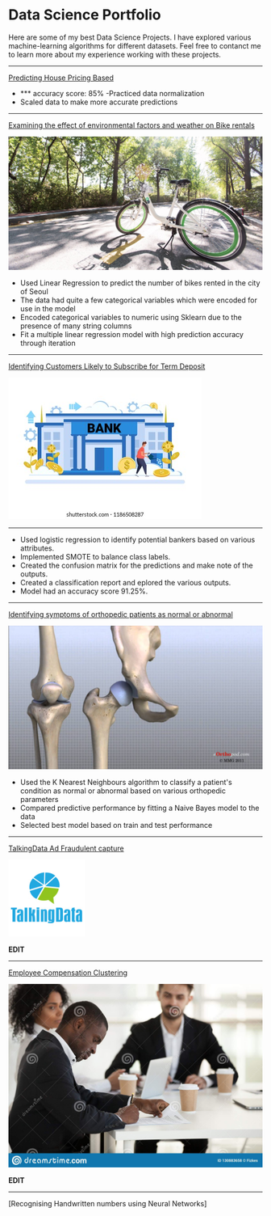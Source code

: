 # Data Science Portfolio

Here are some of my best Data Science Projects. I have explored various machine-learning algorithms for different datasets. Feel free to contanct me to learn more about my experience working with these projects.

***
[Predicting House Pricing Based](https://github.com/mikemoore26/house_Prediction)
- *** accuracy score: 85%
-Practiced data normalization
- Scaled data to make more accurate predictions
***

[Examining the effect of environmental factors and weather on Bike rentals](https://github.com/mikemoore26/Bike_LinearRegression/blob/main/SeoulBikeData.ipynb)

<img src="images/sbike.jpeg?raw=true"/>

- Used Linear Regression to predict the number of bikes rented in the city of Seoul
- The data had quite a few categorical variables which were encoded for use in the model
- Encoded categorical variables to numeric using Sklearn due to the presence of many string columns
- Fit a multiple linear regression model with high prediction accuracy through iteration

***

[Identifying Customers Likely to Subscribe for Term Deposit](https://github.com/mikemoore26/Banking_Logisitics/blob/main/banking_logistics.ipynb)

<img src="images/bankingpic.jpeg?raw=true"/>

***

- Used logistic regression to identify potential bankers based on various attributes.
- Implemented SMOTE to balance class labels.
- Created the confusion matrix for the predictions and make note of the outputs.
- Created a classification report and eplored the various outputs.
- Model had an accuracy score 91.25%.


***

[Identifying symptoms of orthopedic patients as normal or abnormal](https://github.com/mikemoore26/Bone_KNN/blob/main/Bone(knn_NB).ipynb)

<img src="images/knee.jpeg?raw=true"/>

- Used the K Nearest Neighbours algorithm to classify a patient's condition as normal or abnormal based on various orthopedic parameters
- Compared predictive performance by fitting a Naive Bayes model to the data
- Selected best model based on train and test performance

***

[TalkingData Ad Fraudulent capture](https://github.com/mikemoore26/Talking_Data_Optimization_classification/blob/main/talking_data.ipynb)

<img src="images/talking_data.png?raw=true"/>

****EDIT****

***


[Employee Compensation Clustering ](https://github.com/mikemoore26/Employee_Compensation_Clustering/blob/main/EmpCompensation_clustering.ipynb)

<img src="images/employeepic.jpeg?raw=true"/>

****EDIT****

***
[Recognising Handwritten numbers using Neural Networks]


